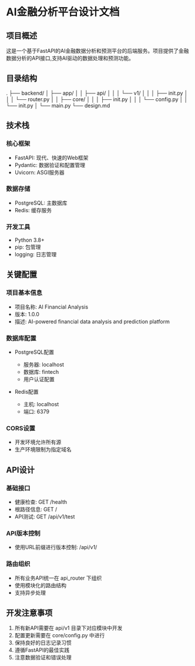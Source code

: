 # AI金融分析平台设计文档

## 项目概述
这是一个基于FastAPI的AI金融数据分析和预测平台的后端服务。项目提供了金融数据分析的API接口,支持AI驱动的数据处理和预测功能。

## 目录结构 
.
├── backend/
│ ├── app/
│ │ ├── api/
│ │ │ └── v1/
│ │ │ ├── init.py
│ │ │ └── router.py
│ │ ├── core/
│ │ │ ├── init.py
│ │ │ └── config.py
│ │ └── init.py
│ └── main.py
└── design.md

## 技术栈

### 核心框架
- FastAPI: 现代、快速的Web框架
- Pydantic: 数据验证和配置管理
- Uvicorn: ASGI服务器

### 数据存储
- PostgreSQL: 主数据库
- Redis: 缓存服务

### 开发工具
- Python 3.8+
- pip: 包管理
- logging: 日志管理

## 关键配置

### 项目基本信息
- 项目名称: AI Financial Analysis
- 版本: 1.0.0
- 描述: AI-powered financial data analysis and prediction platform

### 数据库配置
- PostgreSQL配置
  - 服务器: localhost
  - 数据库: fintech
  - 用户认证配置

- Redis配置
  - 主机: localhost
  - 端口: 6379

### CORS设置
- 开发环境允许所有源
- 生产环境限制为指定域名

## API设计

### 基础接口
- 健康检查: GET /health
- 根路径信息: GET /
- API测试: GET /api/v1/test

### API版本控制
- 使用URL前缀进行版本控制: /api/v1/

### 路由组织
- 所有业务API统一在 api_router 下组织
- 使用模块化的路由结构
- 支持异步处理

## 开发注意事项
1. 所有新API需要在 api/v1 目录下对应模块中开发
2. 配置更新需要在 core/config.py 中进行
3. 保持良好的日志记录习惯
4. 遵循FastAPI的最佳实践
5. 注意数据验证和错误处理